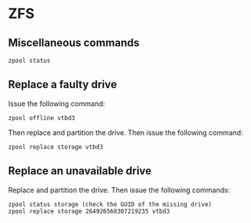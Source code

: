 # ZFS
## Miscellaneous commands
```
zpool status
```

## Replace a faulty drive
Issue the following command:
```
zpool offline vtbd3
```

Then replace and partition the drive. Then issue the following command:
```
zpool replace storage vtbd3
```

## Replace an unavailable drive
Replace and partition the drive. Then issue the following commands:
```
zpool status storage (check the GUID of the missing drive)
zpool replace storage 264926568307219235 vtbd3
```
